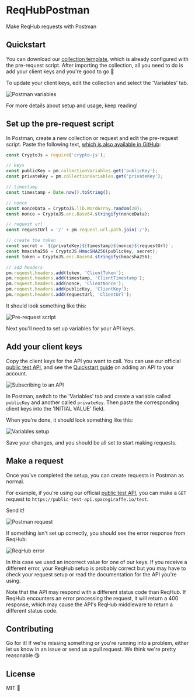 # ReqHubPostman

Make ReqHub requests with Postman

## Quickstart

You can download our [collection template](https://reqhubprod.blob.core.windows.net/public/tools/postman/ReqHub%20API%20Template.postman_collection.json), which is already configured with the pre-request script. After importing the collection, all you need to do is add your client keys and you're good to go &#x1f389;

To update your client keys, edit the collection and select the 'Variables' tab.

![Postman variables](https://reqhubprod.blob.core.windows.net/public/docs/postman-variables.png)

For more details about setup and usage, keep reading!

## Set up the pre-request script

In Postman, create a new collection or request and edit the pre-request script. Paste the following text, [which is also available in GitHub](https://github.com/SpaceGiraffe-io/ReqHubPostman/blob/master/script.js):

```js
const CryptoJs = require('crypto-js');

// keys
const publicKey = pm.collectionVariables.get('publicKey');
const privateKey = pm.collectionVariables.get('privateKey');

// timestamp
const timestamp = Date.now().toString();

// nonce
const nonceData = CryptoJS.lib.WordArray.random(20);
const nonce = CryptoJS.enc.Base64.stringify(nonceData);

// request url
const requestUrl = '/' + pm.request.url.path.join('/');

// create the token
const secret = `${privateKey}${timestamp}${nonce}${requestUrl}`;
const hmacsha256 = CryptoJS.HmacSHA256(publicKey, secret);
const token = CryptoJS.enc.Base64.stringify(hmacsha256);

// add headers
pm.request.headers.add(token, 'ClientToken');
pm.request.headers.add(timestamp, 'ClientTimestamp');
pm.request.headers.add(nonce, 'ClientNonce');
pm.request.headers.add(publicKey, 'ClientKey');
pm.request.headers.add(requestUrl, 'ClientUrl');
```

It should look something like this:

![Pre-request script](https://reqhubprod.blob.core.windows.net/public/docs/postman-script.png)

Next you'll need to set up variables for your API keys.

## Add your client keys

Copy the client keys for the API you want to call. You can use our official [public test API](https://reqhub.io/SpaceGiraffe/Public-test-API), and see the [Quickstart guide](http://localhost:3000/#/getting-started/quickstart?id=consuming-an-api) on adding an API to your account.

![Subscribing to an API](https://reqhubprod.blob.core.windows.net/public/docs/client-keys.png)

In Postman, switch to the 'Variables' tab and create a variable called `publicKey` and another called `privateKey`. Then paste the corresponding client keys into the 'INITIAL VALUE' field.

When you're done, it should look something like this:

![Variables setup](https://reqhubprod.blob.core.windows.net/public/docs/postman-variables-setup.png)

Save your changes, and you should be all set to start making requests.

## Make a request

Once you've completed the setup, you can create requests in Postman as normal.

For example, if you're using our official [public test API](https://reqhub.io/SpaceGiraffe/Public-test-API), you can make a `GET` request to `https://public-test-api.spacegiraffe.io/test`.

Send it!

![Postman request](https://reqhubprod.blob.core.windows.net/public/docs/postman-request.png)

If something isn't set up correctly, you should see the error response from ReqHub:

![ReqHub error](https://reqhubprod.blob.core.windows.net/public/docs/postman-error.png)

In this case we used an incorrect value for one of our keys. If you receive a different error, your ReqHub setup is probably correct but you may have to check your request setup or read the documentation for the API you're using.

Note that the API may respond with a different status code than ReqHub.
If ReqHub encounters an error processing the request, it will return a 400 response, which may cause the API's ReqHub middleware to return a different status code.

## Contributing
Go for it! If we're missing something or you're running into a problem, either let us know in an issue or send us a pull request.
We think we're pretty reasonable &#x1f618;

## License
MIT &#x1f389;
